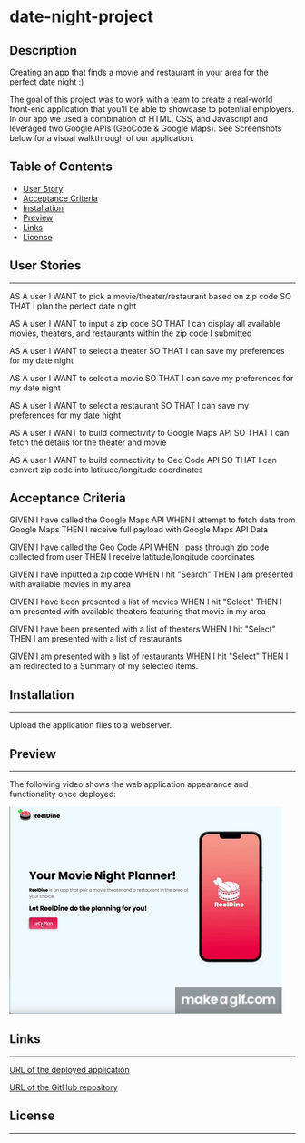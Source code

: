# date-night-project

## Description


Creating an app that finds a movie and restaurant in your area for the perfect date night :)

The goal of this project was to work with a team to create a real-world front-end application that you’ll be able to showcase to potential employers. In our app we used a combination of HTML, CSS, and Javascript and leveraged two Google APIs (GeoCode & Google Maps). See Screenshots below for a visual walkthrough of our application.

## Table of Contents
* [User Story](#User-stories)
* [Acceptance Criteria](#Acceptance-Criteria)
* [Installation](#installation)
* [Preview](#preview)
* [Links](#links)
* [License](#license)

## User Stories
<hr>

AS A user
I WANT to pick a movie/theater/restaurant based on zip code
SO THAT I plan the perfect date night

AS A user
I WANT to input a zip code
SO THAT I can display all available movies, theaters, and restaurants within the zip code I submitted

AS A user
I WANT to select a theater
SO THAT I can save my preferences for my date night

AS A user
I WANT to select a movie
SO THAT I can save my preferences for my date night

AS A user
I WANT to select a restaurant
SO THAT I can save my preferences for my date night

AS A user
I WANT to build connectivity to Google Maps API
SO THAT I can fetch the details for the theater and movie

AS A user
I WANT to build connectivity to Geo Code API
SO THAT I can convert zip code into latitude/longitude coordinates

## Acceptance Criteria

GIVEN I have called the Google Maps API
WHEN I attempt to fetch data from Google Maps
THEN I receive full payload with Google Maps API Data

GIVEN I have called the Geo Code API
WHEN I pass through zip code collected from user
THEN I receive latitude/longitude coordinates

GIVEN I have inputted a zip code
WHEN I hit "Search"
THEN I am presented with available movies in my area

GIVEN I have been presented a list of movies
WHEN I hit "Select"
THEN I am presented with available theaters featuring that movie in my area

GIVEN I have been presented with a list of theaters
WHEN I hit "Select"
THEN I am presented with a list of restaurants

GIVEN I am presented with a list of restaurants
WHEN I hit "Select"
THEN I am redirected to a Summary of my selected items.

## Installation
<hr>

Upload the application files to a webserver.

## Preview
<hr>


The following video shows the web application appearance and functionality once deployed:


![deployed app](/images/MovieNightPlannerDemo.gif)


## Links
<hr>

[URL of the deployed application]()

[URL of the GitHub repository]()

## License
<hr>





